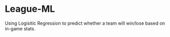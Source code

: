 # League-ML
Using Logisitic Regression to predict whether a team will win/lose based on in-game stats.